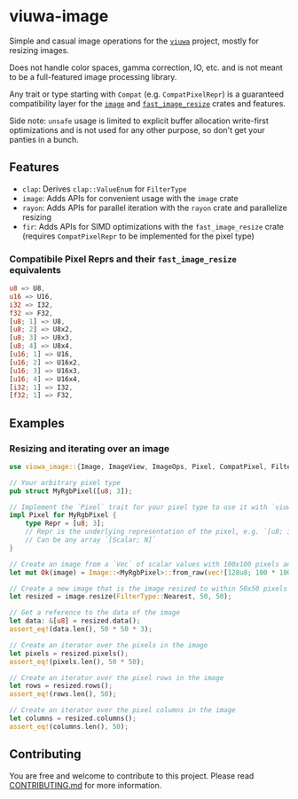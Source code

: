 # viuwa-image

Simple and casual image operations for the [`viuwa`](../README.md) project, mostly for resizing images.

Does not handle color spaces, gamma correction, IO, etc. and is not meant to be a full-featured image processing library.

Any trait or type starting with `Compat` (e.g. `CompatPixelRepr`) is a guaranteed compatibility layer for the [`image`](https://crates.io/crates/image) and [`fast_image_resize`](https://crates.io/crates/fast_image_resize) crates and features.

Side note: `unsafe` usage is limited to explicit buffer allocation write-first optimizations and is not used for any other purpose, so don't get your panties in a bunch.

## Features

- `clap`: Derives `clap::ValueEnum` for `FilterType`
- `image`: Adds APIs for convenient usage with the `image` crate
- `rayon`: Adds APIs for parallel iteration with the `rayon` crate and parallelize resizing
- `fir`: Adds APIs for SIMD optimizations with the `fast_image_resize` crate (requires `CompatPixelRepr` to be implemented for the pixel type)

### Compatibile Pixel Reprs and their `fast_image_resize` equivalents

```rust
u8 => U8,
u16 => U16,
i32 => I32,
f32 => F32,
[u8; 1] => U8,
[u8; 2] => U8x2,
[u8; 3] => U8x3,
[u8; 4] => U8x4,
[u16; 1] => U16,
[u16; 2] => U16x2,
[u16; 3] => U16x3,
[u16; 4] => U16x4,
[i32; 1] => I32,
[f32; 1] => F32,
```

## Examples

### Resizing and iterating over an image

```rust
use viuwa_image::{Image, ImageView, ImageOps, Pixel, CompatPixel, FilterType};

// Your arbitrary pixel type
pub struct MyRgbPixel([u8; 3]);

// Implement the `Pixel` trait for your pixel type to use it with `viuwa-image`
impl Pixel for MyRgbPixel {
    type Repr = [u8; 3];
    // Repr is the underlying representation of the pixel, e.g. `[u8; 3]` for RGB
    // Can be any array `[Scalar; N]`
}

// Create an image from a `Vec` of scalar values with 100x100 pixels and 3 channels (RGB)
let mut Ok(image) = Image::<MyRgbPixel>::from_raw(vec![128u8; 100 * 100 * 3], 100, 100) else { unreachable!() };

// Create a new image that is the image resized to within 50x50 pixels
let resized = image.resize(FilterType::Nearest, 50, 50);

// Get a reference to the data of the image
let data: &[u8] = resized.data();
assert_eq!(data.len(), 50 * 50 * 3);

// Create an iterator over the pixels in the image
let pixels = resized.pixels();
assert_eq!(pixels.len(), 50 * 50);

// Create an iterator over the pixel rows in the image
let rows = resized.rows();
assert_eq!(rows.len(), 50);

// Create an iterator over the pixel columns in the image
let columns = resized.columns();
assert_eq!(columns.len(), 50);
```

## Contributing

You are free and welcome to contribute to this project. Please read [CONTRIBUTING.md](../CONTRIBUTING.md) for more information.
